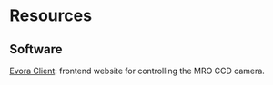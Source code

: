 # Resources

## Software

[Evora Client](https://github.com/UWMRO/evora-client): frontend website for controlling the MRO CCD camera. 